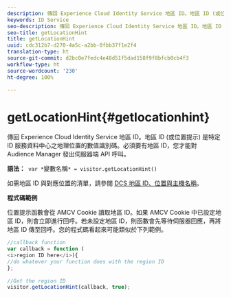 ```yaml
---
description: 傳回 Experience Cloud Identity Service 地區 ID。地區 ID (或位置提示) 是特定 ID 服務資料中心之地理位置的數值識別碼。必須要有地區 ID，您才能對 Audience Manager 發出伺服器端 API 呼叫。
keywords: ID Service
seo-description: 傳回 Experience Cloud Identity Service 地區 ID。地區 ID (或位置提示) 是特定 ID 服務資料中心之地理位置的數值識別碼。必須要有地區 ID，您才能對 Audience Manager 發出伺服器端 API 呼叫。
seo-title: getLocationHint
title: getLocationHint
uuid: cdc312b7-d270-4a5c-a2bb-0fbb37f1e2f4
translation-type: ht
source-git-commit: d2bc0e7fedc4e48d51f5dad158f9f8bfcb0cb4f3
workflow-type: ht
source-wordcount: '230'
ht-degree: 100%

---
```



# getLocationHint{#getlocationhint}

傳回 Experience Cloud Identity Service 地區 ID。地區 ID (或位置提示) 是特定 ID 服務資料中心之地理位置的數值識別碼。必須要有地區 ID，您才能對 Audience Manager 發出伺服器端 API 呼叫。

**語法：**` var *`變數名稱`* = visitor.getLocationHint()`

如需地區 ID 與對應位置的清單，請參閱 [DCS 地區 ID、位置與主機名稱](https://docs.adobe.com/content/help/zh-Hant/audience-manager/user-guide/api-and-sdk-code/dcs/dcs-api-reference/dcs-regions.html)。

**程式碼範例**

位置提示函數會從 AMCV Cookie 讀取地區 ID。如果 AMCV Cookie 中已設定地區 ID，則會立即進行回呼。若未設定地區 ID，則函數會先等待伺服器回應，再將地區 ID 傳至回呼。您的程式碼看起來可能類似於下列範例。

```js
//callback function 
var callback = function ( 
<i>region ID here</i>){ 
//do whatever your function does with the region ID 
}; 
 
//Get the region ID 
visitor.getLocationHint(callback, true); 
```

